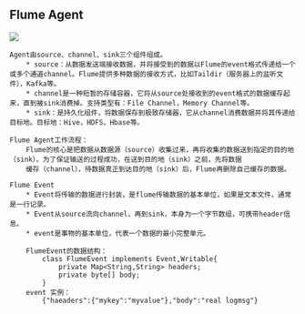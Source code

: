 ## Flume Agent

![](https://i.imgur.com/FwMuGFZ.png)
	
	Agent由source、channel、sink三个组件组成。
		* source：从数据发送端接收数据，并将接受到的数据以Flume的event格式传递给一个或多个通道channel。Flume提供多种数据的接收方式，比如Taildir（服务器上的监听文件），Kafka等。
		* channel是一种短暂的存储容器，它将从source处接收到的event格式的数据缓存起来，直到被sink消费掉。支持类型有：File Channel，Memory Channel等。
		* sink：是持久化组件，将数据保存到极致存储器，它从channel消费数据并将其传递给目标地。目标地：Hive，HDFS，Hbase等。

	Flume Agent工作流程：
		Flume的核心是把数据从数据源（source）收集过来，再将收集的数据送到指定的目的地（sink）。为了保证输送的过程成功，在送到目的地（sink）之前，先将数据  
		缓存（channel），待数据真正到达目的地（sink）后，Flume再删除自己缓存的数据。

	Flume Event
		* Event将传输的数据进行封装，是flume传输数据的基本单位，如果是文本文件，通常是一行记录。
		* Event从source流向channel，再到sink，本身为一个字节数组，可携带header信息。
		* event是事物的基本单位，代表一个数据的最小完整单元。

		FlumeEvent的数据结构：
			class FlumeEvent implements Event,Writable{
				private Map<String,String> headers;
				private byte[] body;
			}
		event 实例：
			{"haeaders":{"mykey":"myvalue"},"body":"real logmsg"}

